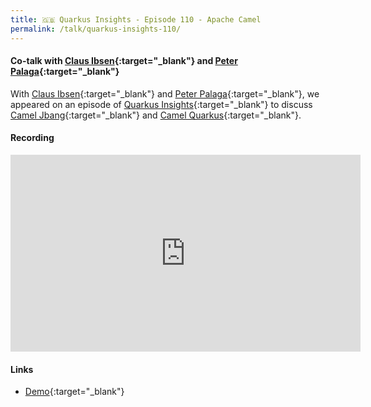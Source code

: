 ```yaml
---
title: 🇬🇧 Quarkus Insights - Episode 110 - Apache Camel
permalink: /talk/quarkus-insights-110/
---
```


#### Co-talk with [Claus Ibsen](https://twitter.com/davsclaus){:target="_blank"} and [Peter Palaga](https://twitter.com/ppalaga){:target="_blank"}

With [Claus Ibsen](https://twitter.com/davsclaus){:target="_blank"} and [Peter Palaga](https://twitter.com/ppalaga){:target="_blank"}, we  appeared on an episode of [Quarkus Insights](https://quarkus.io/insights/){:target="_blank"} to discuss [Camel Jbang](https://camel.apache.org/manual/camel-jbang.html){:target="_blank"} and [Camel Quarkus](https://camel.apache.org/camel-quarkus/){:target="_blank"}.

#### Recording
<iframe src="https://www.youtube.com/embed/stBjGMu73B0" width="560" height="315" frameborder="0"> </iframe>

#### Links
- [Demo](https://github.com/zbendhiba/telegram-kafka/tree/221128-quarkus-insights){:target="_blank"}

